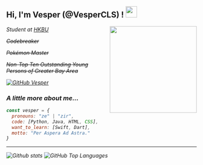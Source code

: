 <h2> Hi, I'm Vesper (@VesperCLS) ! <img src="http://pa1.narvii.com/6234/4a6bce39b258c87b9462f7d23a34cff5669c624e_00.gif" width="30"></h2>
<img align='right' src="https://i.gifer.com/origin/fd/fdbd58bafe57630d9f65f1b57f48e46a_w200.gif" width="230">
<p><em>Student at <a href="https://www.hkbu.edu.hk/">HKBU</a></p>
<p><em><s>Codebreaker</s></p>
<p><em><s>Pokémon Master</s></p>
<p><em><s>Non-Top Ten Outstanding Young Persons of Greater Bay Area</s></p>

[![GitHub Vesper](https://img.shields.io/github/followers/4evernaive?label=follow&style=social)](https://github.com/4evernaive)


### A little more about me...  

```javascript
const vesper = {
  pronouns: "ze" | "zir",
  code: [Python, Java, HTML, CSS],
  want_to_learn: [Swift, Dart],
  motto: "Per Aspera Ad Astra."
}
```


---

![Github stats](https://github-readme-stats.vercel.app/api?username=4evernaive&show_icons=true&theme=nord&hide_title=true&bg_color=161c23&icon_color=6e93b5)
![GitHub Top Languages](https://github-readme-stats.vercel.app/api/top-langs/?username=4evernaive&theme=nord&layout=compact&bg_color=161c23&icon_color=6e93b5)
